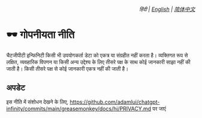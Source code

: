 <div align="right">
    <h6>
        <picture>
            <source type="image/svg+xml" media="(prefers-color-scheme: dark)" srcset="https://media.chatgptinfinity.com/images/icons/earth/white/icon32.svg">
            <img height=14 src="https://media.chatgptinfinity.com/images/icons/earth/black/icon32.svg">
        </picture>
        &nbsp;हिंदी |
        <a href="../PRIVACY.md">English</a> |
        <a href="../zh-cn/PRIVACY.md">简体中文</a>
    </h6>
</div>

# 🕶️ गोपनीयता नीति

चैटजीपीटी इन्फिनिटी किसी भी उपयोगकर्ता डेटा को एकत्र या संग्रहीत नहीं करता है। व्यक्तिगत रूप से लक्षित, व्यवहारिक विपणन या किसी अन्य उद्देश्य के लिए तीसरे पक्ष के साथ कोई जानकारी साझा नहीं की जाती है। किसी तीसरे पक्ष से कोई जानकारी एकत्र नहीं की जाती है।

## अपडेट

इस नीति में संशोधन देखने के लिए, https://github.com/adamlui/chatgpt-infinity/commits/main/greasemonkey/docs/hi/PRIVACY.md पर जाएं
